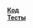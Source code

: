 <a href = "https://github.com/Skiteri/Gai/tree/master/src/main/java/com/skitel/gaishnik"><b>Код</b></a>
</br>
<a href = "https://github.com/Skiteri/Gai/tree/master/src/test/java/com/skitel/gaishnik"><b>Тесты</b></a>

